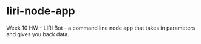 # liri-node-app
Week 10 HW - LIRI Bot - a command line node app that takes in parameters and gives you back data.
